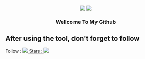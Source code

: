 <h4 align="center"> <img src="https://raw.githubusercontent.com/InYourG00D1/InYourG00D1/main/rikka-dance.gif"> <img src="https://raw.githubusercontent.com/InYourG00D1/InYourG00D1/main/anime-kitty.gif"> </h4>
<h3 align="center"> Wellcome To My Github </h4>

## After using the tool, don't forget to follow 
Follow : <a href="https://github.com/InYourG00D1">
         <img src="https://img.shields.io/github/followers/InYourG00D1?label=InYourG00D1&style=social">
Stars :   <a href="https://github.com/InYourG00D1">
    <img src="https://img.shields.io/github/stars/InYourG00D1?style=social">

